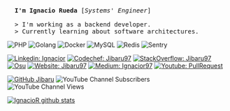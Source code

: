 <pre>
  <b>I'm Ignacio Rueda</b> [<i>Systems' Engineer</i>]

  > I'm working as a backend developer.
  > Currently learning about software architectures.
</pre>


![PHP](https://img.shields.io/badge/-PHP-6868ba?style=flat-square&logo=PHP&logoColor=white)
![Golang](https://img.shields.io/badge/-Go-blue?style=flat-square&logo=go&logoColor=white)
![Docker](https://img.shields.io/badge/-Docker-blue?style=flat-square&logo=docker&logoColor=white)
![MySQL](https://img.shields.io/badge/-MySQL-orange?style=flat-square&logo=mysql&logoColor=white)
![Redis](https://img.shields.io/badge/-Redis-red?style=flat-square&logo=redis&logoColor=white)
![Sentry](https://img.shields.io/badge/-Sentry-purple?style=flat-square&logo=sentry&logoColor=white)

[![Linkedin: Ignacior](https://img.shields.io/badge/-Linkedin-blue?style=flat-square&logo=Linkedin&logoColor=white&link=https://www.linkedin.com/in/ignacior97/)](https://www.linkedin.com/in/ignacior97/)
[![Codechef: Jibaru97](https://img.shields.io/badge/-Codechef-cf4e23?style=flat-square&logo=Codechef&logoColor=white&link=https://www.codechef.com/users/jibaru97)](https://www.codechef.com/users/jibaru97)
[![StackOverflow: Jibaru97](https://img.shields.io/badge/-StackOverflow-orange?style=flat-square&logo=StackOverflow&logoColor=white&link=https://stackoverflow.com/users/14657675/ignacior)](https://stackoverflow.com/users/14657675/ignacior)
[![Osu](https://img.shields.io/badge/-Osu-ed61d6?style=flat-square&logo=Osu&logoColor=white&link=https://osu.ppy.sh/users/5434405)](https://osu.ppy.sh/users/5434405)
[![Website: Jibaru97](https://img.shields.io/badge/-MyWebsite-gray?style=flat-square&logo=wordpress&logoColor=white&link=https://ignaciorueda.com)](https://ignaciorueda.com)
[![Medium: Ignacior97](https://img.shields.io/badge/-Medium-black?style=flat-square&logo=medium&logoColor=white&link=https://ignacior97.medium.com)](https://ignacior97.medium.com)
[![Youtube: PullRequest](https://img.shields.io/badge/-PullRequest-red?style=flat-square&logo=YouTube&logoColor=white&link=https://www.youtube.com/channel/UCGr8eQCYphcYenLW11XQraA)](https://www.youtube.com/channel/@pull-request)

[![GitHub Jibaru](https://img.shields.io/github/followers/jibaru?label=follow&style=social)](https://github.com/Jibaru)
![YouTube Channel Subscribers](https://img.shields.io/youtube/channel/subscribers/UCGr8eQCYphcYenLW11XQraA?style=social)
![YouTube Channel Views](https://img.shields.io/youtube/channel/views/UCGr8eQCYphcYenLW11XQraA?style=social)

[![IgnacioR github stats](https://github-readme-stats.vercel.app/api?username=jibaru&count_private=true&theme=buefy&show_icons=true&locale=ES)](https://github.com/jibaru)

